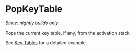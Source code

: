 # PopKeyTable

*Since: nightly builds only*

Pops the current key table, if any, from the activation stack.

See [Key Tables](../../key-tables.md) for a detailed example.
